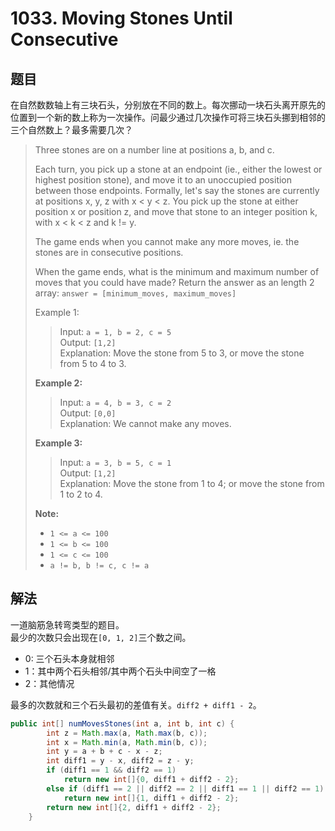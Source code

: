 # 1033. Moving Stones Until Consecutive

## 题目

在自然数数轴上有三块石头，分别放在不同的数上。每次挪动一块石头离开原先的位置到一个新的数上称为一次操作。问最少通过几次操作可将三块石头挪到相邻的三个自然数上？最多需要几次？

>Three stones are on a number line at positions a, b, and c.
>
>Each turn, you pick up a stone at an endpoint (ie., either the lowest or highest position stone), and move it to an unoccupied position between those endpoints.  Formally, let's say the stones are currently at positions x, y, z with x < y < z.  You pick up the stone at either position x or position z, and move that stone to an integer position k, with x < k < z and k != y.
>
>The game ends when you cannot make any more moves, ie. the stones are in consecutive positions.
>
>When the game ends, what is the minimum and maximum number of moves that you could have made?  Return the answer as an length 2 array: `answer = [minimum_moves, maximum_moves]`
>
>Example 1:
>
>>Input: `a = 1, b = 2, c = 5`  
>>Output: `[1,2]`  
>>Explanation: Move the stone from 5 to 3, or move the stone from 5 to 4 to 3.
>
>**Example 2:**
>
>>Input: `a = 4, b = 3, c = 2`  
>>Output: `[0,0]`  
>>Explanation: We cannot make any moves.
>
>**Example 3:**
>
>>Input: `a = 3, b = 5, c = 1`  
>>Output: `[1,2]`  
>>Explanation: Move the stone from 1 to 4; or move the stone from 1 to 2 to 4.
>
>**Note:**
>
> - `1 <= a <= 100`
> - `1 <= b <= 100`
> - `1 <= c <= 100`
> - `a != b, b != c, c != a`

## 解法

一道脑筋急转弯类型的题目。  
最少的次数只会出现在`[0, 1, 2]`三个数之间。

- 0: 三个石头本身就相邻
- 1：其中两个石头相邻/其中两个石头中间空了一格
- 2：其他情况

最多的次数就和三个石头最初的差值有关。`diff2 + diff1 - 2`。

```java
public int[] numMovesStones(int a, int b, int c) {
        int z = Math.max(a, Math.max(b, c));
        int x = Math.min(a, Math.min(b, c));
        int y = a + b + c - x - z;
        int diff1 = y - x, diff2 = z - y;
        if (diff1 == 1 && diff2 == 1)
            return new int[]{0, diff1 + diff2 - 2};
        else if (diff1 == 2 || diff2 == 2 || diff1 == 1 || diff2 == 1)
            return new int[]{1, diff1 + diff2 - 2};
        return new int[]{2, diff1 + diff2 - 2};
    }
```
